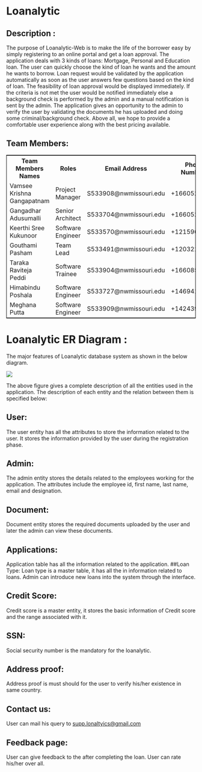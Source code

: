 # Loanalytic
## Description :
The purpose of Loanalytic-Web is to make the life of the borrower easy by simply registering to an online portal and get a loan approval. The application deals with 3 kinds of loans: Mortgage, Personal and Education loan. The user can quickly choose the kind of loan he wants and the amount he wants to borrow. Loan request would be validated by the application automatically as soon as the user answers few questions based on the kind of loan. The feasibility of loan approval would be displayed immediately. If the criteria is not met the user would be notified immediately else a background check is performed by the admin and a manual notification is sent by the admin. The application gives an opportunity to the admin to verify the user by validating the documents he has uploaded and doing some criminal/background check.  Above all, we hope to provide a comfortable user experience along with the best pricing available.



## Team Members:
<table style="width:100%;border: 1px solid black;">
<tr>
<th>Team Members Names</th>	
<th>Roles</th>
<th>Email Address</th>
<th>Phone Numbers</th>
  </tr>
  <tr>
  <td>Vamsee Krishna Gangapatnam</td>
  <td>Project Manager</td>
  <td>S533908@nwmissouri.edu</td>
  <td>+16605281049</td>
  </tr>
  <tr>
   <td>Gangadhar Adusumalli</td>
  <td>Senior Architect</td>
  <td>S533704@nwmissouri.edu</td>
  <td>+16605280325</td>
  
  </tr>
  <tr>
  <td>Keerthi Sree Kukunoor</td>
  <td>Software Engineer</td>
  <td>S533570@nwmissouri.edu</td>
  <td>+12159617144</td>
  </tr>
  <tr>
  <td>Gouthami Pasham</td>
  <td>Team Lead</td>
  <td>S533491@nwmissouri.edu</td>
  <td>+12032158224</td>
  </tr>
  <tr>
  <td>Taraka Raviteja Peddi</td>
  <td>Software Trainee</td>
  <td>S533904@nwmissouri.edu</td>
  <td>+16608530466</td>
  </tr>
  <tr>
  <td>Himabindu Poshala</td>
  <td>Software Engineer</td>
  <td>S533727@nwmissouri.edu</td>
  <td>+14694121091</td>
  </tr>
  <tr>
  <td>Meghana Putta </td>
  <td>Software Engineer</td>
  <td>S533909@nwmissouri.edu</td>
  <td>+14243979577</td>
  </tr>

  </table>


# Loanalytic ER Diagram :
The major features of Loanalytic database system as shown in the below diagram.

![](https://github.com/Gouthami-pasham/Loanalytic/blob/master/Initial%20Draft%20of%20Design%20ER%20Diagram.jpeg)

The above figure gives a complete description of all the entities used in the application. The description of each entity and the relation between them is specified below:
## User:
The user entity has all the attributes to store the information related to the user. It stores the information provided by the user during the registration phase.
## Admin:
The admin entity stores the details related to the employees working for the application. The attributes include the employee id, first name, last name, email and designation. 
## Document:
Document entity stores the required documents uploaded by the user and later the admin can view these documents.
## Applications:
Application table has all the information related to the application. 
##Loan Type:
Loan type is a master table, it has all the in information related to loans. Admin can introduce new loans into the system through the interface.
## Credit Score:
Credit score is a master entity, it stores the basic information of Credit score and the range associated with it.
## SSN:
Social security number is the mandatory for the loanalytic.
## Address proof:
Address proof is must should for the user to verify his/her existence in same country.
## Contact us:
User can mail his query to supp.lonaltyics@gmail.com
## Feedback page:
User can give feedback to the after completing the loan.
User can rate his/her over all.




